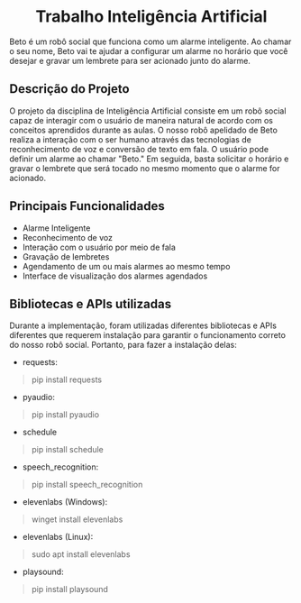 <h1 align="center"> Trabalho Inteligência Artificial </h1>


Beto é um robô social que funciona como um alarme inteligente. Ao chamar o seu nome, Beto vai te ajudar a configurar um alarme no horário que você desejar e gravar um lembrete para ser acionado junto do alarme.


## Descrição do Projeto

O projeto da disciplina de Inteligência Artificial consiste em um robô social capaz de interagir com o usuário de maneira natural de acordo com os conceitos aprendidos durante as aulas. O nosso robô apelidado de Beto realiza a interação com o ser humano através das tecnologias de reconhecimento de voz e conversão de texto em fala. O usuário pode definir um alarme ao chamar "Beto." Em seguida, basta solicitar o horário e gravar o lembrete que será tocado no mesmo momento que o alarme for acionado. 

## Principais Funcionalidades

- Alarme Inteligente
- Reconhecimento de voz
- Interação com o usuário por meio de fala
- Gravação de lembretes
- Agendamento de um ou mais alarmes ao mesmo tempo
- Interface de visualização dos alarmes agendados

## Bibliotecas e APIs utilizadas

Durante a implementação, foram utilizadas diferentes bibliotecas e APIs diferentes que requerem instalação para garantir o funcionamento correto do nosso robô social. Portanto, para fazer a instalação delas:

- requests:
> pip install requests

- pyaudio:
> pip install pyaudio

- schedule
> pip install schedule

- speech_recognition:
> pip install speech_recognition

- elevenlabs (Windows):
> winget install elevenlabs

- elevenlabs (Linux):
> sudo apt install elevenlabs

- playsound:
> pip install playsound